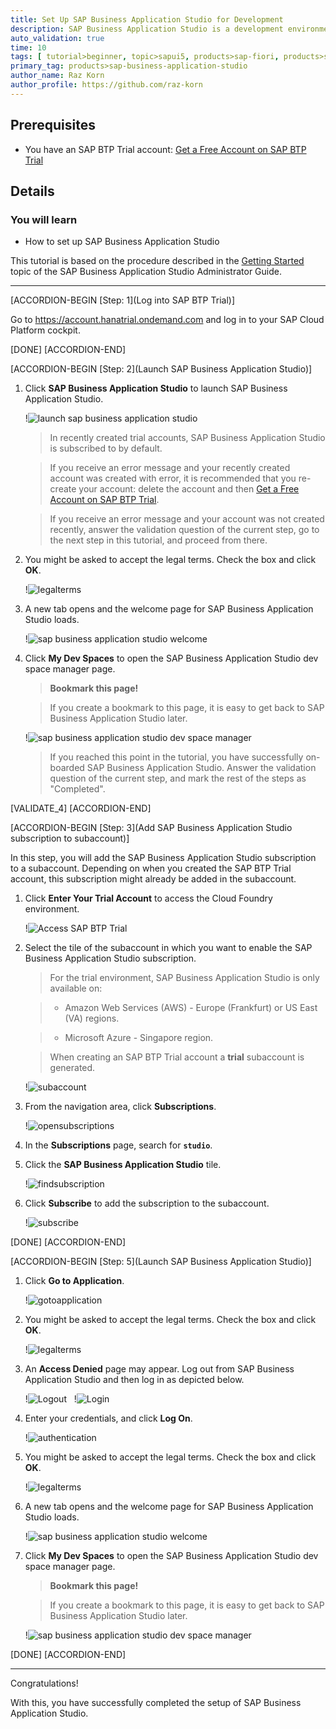```yaml
---
title: Set Up SAP Business Application Studio for Development
description: SAP Business Application Studio is a development environment available on SAP Business Technology Platform. Before you can start developing using SAP Business Application Studio, administrators must perform the required onboarding steps that are described in this tutorial.
auto_validation: true
time: 10
tags: [ tutorial>beginner, topic>sapui5, products>sap-fiori, products>sap-cloud-platform, products>sap-cloud-platform-workflow, software-product-function>sap-cloud-application-programming-model, topic>mobile, products>sap-mobile-cards, products>mobile-development-kit-client]
primary_tag: products>sap-business-application-studio
author_name: Raz Korn
author_profile: https://github.com/raz-korn
---
```


## Prerequisites
 - You have an SAP BTP Trial account: [Get a Free Account on SAP BTP Trial](hcp-create-trial-account)

## Details
### You will learn
  - How to set up SAP Business Application Studio

This tutorial is based on the procedure described in the [Getting Started](https://help.sap.com/viewer/9d1db9835307451daa8c930fbd9ab264/Cloud/en-US/19611ddbe82f4bf2b493283e0ed602e5.html) topic of the SAP Business Application Studio Administrator Guide.

---

[ACCORDION-BEGIN [Step: 1](Log into SAP BTP Trial)]

Go to <https://account.hanatrial.ondemand.com> and log in to your SAP Cloud Platform cockpit.

[DONE]
[ACCORDION-END]

[ACCORDION-BEGIN [Step: 2](Launch SAP Business Application Studio)]

1. Click **SAP Business Application Studio** to launch SAP Business Application Studio.

    !![launch sap business application studio](2020-10-SCP-Access-AppStudio-.png)

    >In recently created trial accounts, SAP Business Application Studio is subscribed to by default.

    >If you receive an error message and your recently created account was created with error, it is recommended that you re-create your account: delete the account and then [Get a Free Account on SAP BTP Trial](hcp-create-trial-account).

    >If you receive an error message and your account was not created recently, answer the validation question of the current step, go to the next step in this tutorial, and proceed from there.

2. You might be asked to accept the legal terms. Check the box and click **OK**.

    !![legalterms](2020-03-AppStudio-Terms--.png)

3. A new tab opens and the welcome page for SAP Business Application Studio loads.

    !![sap business application studio welcome](BAS_Welcome-.png)

4. Click **My Dev Spaces** to open the SAP Business Application Studio dev space manager page.
    <br>
    >**Bookmark this page!**

    >If you create a bookmark to this page, it is easy to get back to SAP Business Application Studio later.

    !![sap business application studio dev space manager](BAS-Dev-Space-Manager-Empty-.png)

    >If you reached this point in the tutorial, you have successfully on-boarded SAP Business Application Studio. Answer the validation question of the current step, and mark the rest of the steps as "Completed".

[VALIDATE_4]
[ACCORDION-END]

[ACCORDION-BEGIN [Step: 3](Add SAP Business Application Studio subscription to subaccount)]

In this step, you will add the SAP Business Application Studio subscription to a subaccount. Depending on when you created the SAP BTP Trial account, this subscription might already be added in the subaccount.

1. Click **Enter Your Trial Account** to access the Cloud Foundry environment.

    !![Access SAP BTP Trial](2020-08-SCP-Access-Trial-.png)

2. Select the tile of the subaccount in which you want to enable the SAP Business Application Studio subscription.

    >For the trial environment, SAP Business Application Studio is only available on:

    > - Amazon Web Services (AWS) - Europe (Frankfurt) or US East (VA) regions.

    > - Microsoft Azure - Singapore region.

    >When creating an SAP BTP Trial account a **trial** subaccount is generated.

    !![subaccount](2020-08-Cockpit-Select-Subaccount-.png)

3. From the navigation area, click **Subscriptions**.

    !![opensubscriptions](2020-08-Cockpit-Navigate-to-Subscriptions-.png)

4. In the **Subscriptions** page, search for **`studio`**.

5. Click the **SAP Business Application Studio** tile.

    !![findsubscription](2020-03-Cockpit-Filter-and-Select-AppStudio-Subscription--.png)

6. Click **Subscribe** to add the subscription to the subaccount.

    !![subscribe](2020-03-Cockpit-Subscribe--.png)

[DONE]
[ACCORDION-END]

[ACCORDION-BEGIN [Step: 5](Launch SAP Business Application Studio)]

1. Click **Go to Application**.

    !![gotoapplication](2020-08-Cockpit-Go-to-Application-.png)

2. You might be asked to accept the legal terms. Check the box and click **OK**.

    !![legalterms](2020-03-AppStudio-Terms--.png)

3. An **Access Denied** page may appear. Log out from SAP Business Application Studio and then log in as depicted below.

    !![Logout](2020-05-AppStudio-Access-Denied-Logout-.png)
    &nbsp;
    !![Login](2020-05-AppStudio-Access-Denied-Login-.png)

4. Enter your credentials, and click **Log On**.

    !![authentication](2020-03-AppStudio-Authentication--.png)

5. You might be asked to accept the legal terms. Check the box and click **OK**.

    !![legalterms](2020-03-AppStudio-Terms--.png)

6. A new tab opens and the welcome page for SAP Business Application Studio loads.

    !![sap business application studio welcome](BAS_Welcome-.png)

7. Click **My Dev Spaces** to open the SAP Business Application Studio dev space manager page.
    <br>
    >**Bookmark this page!**

    >If you create a bookmark to this page, it is easy to get back to SAP Business Application Studio later.

    !![sap business application studio dev space manager](BAS-Dev-Space-Manager-Empty-.png)

[DONE]
[ACCORDION-END]

---

Congratulations!

With this, you have successfully completed the setup of SAP Business Application Studio.
